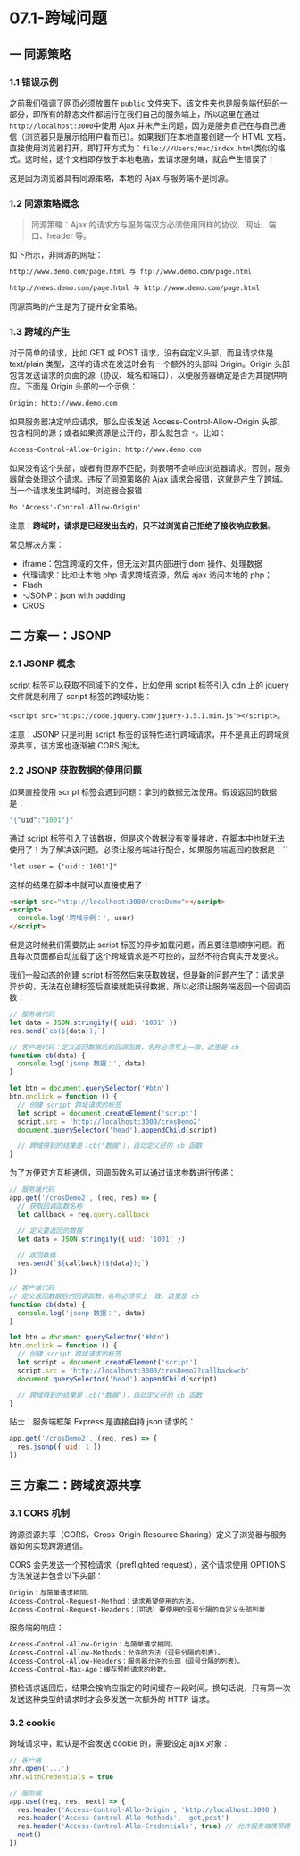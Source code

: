 # 07.1-跨域问题

## 一 同源策略

### 1.1 错误示例

之前我们强调了网页必须放置在 `public` 文件夹下，该文件夹也是服务端代码的一部分，即所有的静态文件都运行在我们自己的服务端上，所以这里在通过 `http://localhost:3000`中使用 Ajax 并未产生问题，因为是服务自己在与自己通信（浏览器只是展示给用户看而已）。如果我们在本地直接创建一个 HTML 文档，直接使用浏览器打开，即打开方式为：`file:///Users/mac/index.html`类似的格式。这时候，这个文档即存放于本地电脑，去请求服务端，就会产生错误了！

这是因为浏览器具有同源策略，本地的 Ajax 与服务端不是同源。

### 1.2 同源策略概念

> 同源策略：Ajax 的请求方与服务端双方必须使用同样的协议、网址、端口、header 等。

如下所示，非同源的网址：

```txt
http://www.demo.com/page.html 与 ftp://www.demo.com/page.html

http://news.demo.com/page.html 与 http://www.demo.com/page.html
```

同源策略的产生是为了提升安全策略。

### 1.3 跨域的产生

对于简单的请求，比如 GET 或 POST 请求，没有自定义头部，而且请求体是 text/plain 类型，这样的请求在发送时会有一个额外的头部叫 Origin。Origin 头部包含发送请求的页面的源（协议、域名和端口），以便服务器确定是否为其提供响应。下面是 Origin 头部的一个示例：

```txt
Origin: http://www.demo.com
```

如果服务器决定响应请求，那么应该发送 Access-Control-Allow-Origin 头部，包含相同的源；或者如果资源是公开的，那么就包含 `*`。比如：

```txt
Access-Control-Allow-Origin: http://www.demo.com
```

如果没有这个头部，或者有但源不匹配，则表明不会响应浏览器请求。否则，服务器就会处理这个请求。违反了同源策略的 Ajax 请求会报错，这就是产生了跨域。当一个请求发生跨域时，浏览器会报错：

```txt
No 'Access'-Control-Allow-Origin'
```

注意：**跨域时，请求是已经发出去的，只不过浏览自己拒绝了接收响应数据**。

常见解决方案：

- iframe：包含跨域的文件，但无法对其内部进行 dom 操作、处理数据
- 代理请求：比如让本地 php 请求跨域资源，然后 ajax 访问本地的 php；
- Flash
- -JSONP：json with padding
- CROS

## 二 方案一：JSONP

### 2.1 JSONP 概念

script 标签可以获取不同域下的文件，比如使用 script 标签引入 cdn 上的 jquery 文件就是利用了 script 标签的跨域功能：

`<script src="https://code.jquery.com/jquery-3.5.1.min.js"></script>`。

注意：JSONP 只是利用 script 标签的该特性进行跨域请求，并不是真正的跨域资源共享，该方案也逐渐被 CORS 淘汰。

### 2.2 JSONP 获取数据的使用问题

如果直接使用 script 标签会遇到问题：拿到的数据无法使用。假设返回的数据是：

```js
"{"uid":"1001"}"
```

通过 script 标签引入了该数据，但是这个数据没有变量接收，在脚本中也就无法使用了！为了解决该问题，必须让服务端进行配合，如果服务端返回的数据是：``

```txt
"let user = {'uid':'1001'}"
```

这样的结果在脚本中就可以直接使用了！

```html
<script src="http://localhost:3000/crosDemo"></script>
<script>
  console.log('跨域示例：', user)
</script>
```

但是这时候我们需要防止 script 标签的异步加载问题，而且要注意顺序问题。而且每次页面都自动加载了这个跨域请求是不可控的，显然不符合真实开发要求。

我们一般动态的创建 script 标签然后来获取数据，但是新的问题产生了：请求是异步的，无法在创建标签后直接就能获得数据，所以必须让服务端返回一个回调函数：

```js
// 服务端代码
let data = JSON.stringify({ uid: '1001' })
res.send(`cb(${data});`)

// 客户端代码：定义返回数据后的回调函数，名称必须写上一致，这里是 cb
function cb(data) {
  console.log('jsonp 数据：', data)
}

let btn = document.querySelector('#btn')
btn.onclick = function () {
  // 创建 script 跨域请求的标签
  let script = document.createElement('script')
  script.src = 'http://localhost:3000/crosDemo2'
  document.querySelector('head').appendChild(script)

  // 跨域得到的结果是：cb("数据")，自动定义好的 cb 函数
}
```

为了方便双方互相通信，回调函数名可以通过请求参数进行传递：

```js
// 服务端代码
app.get('/crosDemo2', (req, res) => {
  // 获取回调函数名称
  let callback = req.query.callback

  // 定义要返回的数据
  let data = JSON.stringify({ uid: '1001' })

  // 返回数据
  res.send(`${callback}(${data});`)
})

// 客户端代码
// 定义返回数据后的回调函数，名称必须写上一致，这里是 cb
function cb(data) {
  console.log('jsonp 数据：', data)
}

let btn = document.querySelector('#btn')
btn.onclick = function () {
  // 创建 script 跨域请求的标签
  let script = document.createElement('script')
  script.src = 'http://localhost:3000/crosDemo2?callback=cb'
  document.querySelector('head').appendChild(script)

  // 跨域得到的结果是：cb("数据")，自动定义好的 cb 函数
}
```

贴士：服务端框架 Express 是直接自持 json 请求的：

```js
app.get('/crosDemo2', (req, res) => {
  res.jsonp({ uid: 1 })
})
```

## 三 方案二：跨域资源共享

### 3.1 CORS 机制

跨源资源共享（CORS，Cross-Origin Resource Sharing）定义了浏览器与服务器如何实现跨源通信。

CORS 会先发送一个预检请求（preflighted request），这个请求使用 OPTIONS 方法发送并包含以下头部：

```txt
Origin：与简单请求相同。
Access-Control-Request-Method：请求希望使用的方法。
Access-Control-Request-Headers：（可选）要使用的逗号分隔的自定义头部列表
```

服务端的响应：

```txt
Access-Control-Allow-Origin：与简单请求相同。
Access-Control-Allow-Methods：允许的方法（逗号分隔的列表）。
Access-Control-Allow-Headers：服务器允许的头部（逗号分隔的列表）。
Access-Control-Max-Age：缓存预检请求的秒数。
```

预检请求返回后，结果会按响应指定的时间缓存一段时间。换句话说，只有第一次发送这种类型的请求时才会多发送一次额外的 HTTP 请求。

### 3.2 cookie

跨域请求中，默认是不会发送 cookie 的，需要设定 ajax 对象：

```js
// 客户端
xhr.open('...')
xhr.withCredentials = true

// 服务端
app.use((req, res, next) => {
  res.header('Access-Control-Allo-Origin', 'http://localhost:3000')
  res.header('Access-Control-Allo-Methods', 'get,post')
  res.header('Access-Control-Allo-Credentials', true) // 允许服务端携带跨域 cookie
  next()
})
```
